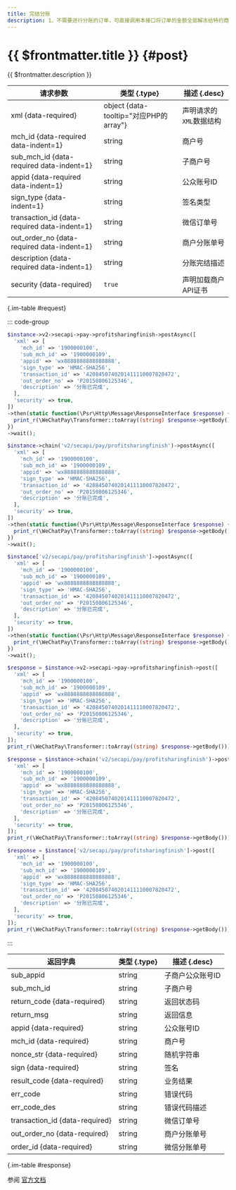 ```yaml
---
title: 完结分账
description: 1、不需要进行分账的订单，可直接调用本接口将订单的金额全部解冻给特约商户 2、调用多次分账接口后，需要解冻剩余资金时，调用本接口将剩余的分账金额全部解冻给特约商户 3、已调用请求单次分账后，剩余待分账金额为零，不需要再调用此接口。
---
```


# {{ $frontmatter.title }} {#post}

{{ $frontmatter.description }}

| 请求参数 | 类型 {.type} | 描述 {.desc}
| --- | --- | ---
| xml {data-required} | object {data-tooltip="对应PHP的array"} | 声明请求的`XML`数据结构
| mch_id {data-required data-indent=1} | string | 商户号
| sub_mch_id {data-required data-indent=1} | string | 子商户号
| appid {data-required data-indent=1} | string | 公众账号ID
| sign_type {data-indent=1} | string | 签名类型
| transaction_id {data-required data-indent=1} | string | 微信订单号
| out_order_no {data-required data-indent=1} | string | 商户分账单号
| description {data-required data-indent=1} | string | 分账完结描述
| security {data-required} | `true` | 声明加载商户API证书

{.im-table #request}

::: code-group

```php [异步纯链式]
$instance->v2->secapi->pay->profitsharingfinish->postAsync([
  'xml' => [
    'mch_id' => '1900000100',
    'sub_mch_id' => '1900000109',
    'appid' => 'wx8888888888888888',
    'sign_type' => 'HMAC-SHA256',
    'transaction_id' => '4208450740201411110007820472',
    'out_order_no' => 'P20150806125346',
    'description' => '分账已完成',
  ],
  'security' => true,
])
->then(static function(\Psr\Http\Message\ResponseInterface $response) {
  print_r(\WeChatPay\Transformer::toArray((string) $response->getBody()));
})
->wait();
```

```php [异步声明式]
$instance->chain('v2/secapi/pay/profitsharingfinish')->postAsync([
  'xml' => [
    'mch_id' => '1900000100',
    'sub_mch_id' => '1900000109',
    'appid' => 'wx8888888888888888',
    'sign_type' => 'HMAC-SHA256',
    'transaction_id' => '4208450740201411110007820472',
    'out_order_no' => 'P20150806125346',
    'description' => '分账已完成',
  ],
  'security' => true,
])
->then(static function(\Psr\Http\Message\ResponseInterface $response) {
  print_r(\WeChatPay\Transformer::toArray((string) $response->getBody()));
})
->wait();
```

```php [异步属性式]
$instance['v2/secapi/pay/profitsharingfinish']->postAsync([
  'xml' => [
    'mch_id' => '1900000100',
    'sub_mch_id' => '1900000109',
    'appid' => 'wx8888888888888888',
    'sign_type' => 'HMAC-SHA256',
    'transaction_id' => '4208450740201411110007820472',
    'out_order_no' => 'P20150806125346',
    'description' => '分账已完成',
  ],
  'security' => true,
])
->then(static function(\Psr\Http\Message\ResponseInterface $response) {
  print_r(\WeChatPay\Transformer::toArray((string) $response->getBody()));
})
->wait();
```

```php [同步纯链式]
$response = $instance->v2->secapi->pay->profitsharingfinish->post([
  'xml' => [
    'mch_id' => '1900000100',
    'sub_mch_id' => '1900000109',
    'appid' => 'wx8888888888888888',
    'sign_type' => 'HMAC-SHA256',
    'transaction_id' => '4208450740201411110007820472',
    'out_order_no' => 'P20150806125346',
    'description' => '分账已完成',
  ],
  'security' => true,
]);
print_r(\WeChatPay\Transformer::toArray((string) $response->getBody()));
```

```php [同步声明式]
$response = $instance->chain('v2/secapi/pay/profitsharingfinish')->post([
  'xml' => [
    'mch_id' => '1900000100',
    'sub_mch_id' => '1900000109',
    'appid' => 'wx8888888888888888',
    'sign_type' => 'HMAC-SHA256',
    'transaction_id' => '4208450740201411110007820472',
    'out_order_no' => 'P20150806125346',
    'description' => '分账已完成',
  ],
  'security' => true,
]);
print_r(\WeChatPay\Transformer::toArray((string) $response->getBody()));
```

```php [同步属性式]
$response = $instance['v2/secapi/pay/profitsharingfinish']->post([
  'xml' => [
    'mch_id' => '1900000100',
    'sub_mch_id' => '1900000109',
    'appid' => 'wx8888888888888888',
    'sign_type' => 'HMAC-SHA256',
    'transaction_id' => '4208450740201411110007820472',
    'out_order_no' => 'P20150806125346',
    'description' => '分账已完成',
  ],
  'security' => true,
]);
print_r(\WeChatPay\Transformer::toArray((string) $response->getBody()));
```

:::

| 返回字典 | 类型 {.type} | 描述 {.desc}
| --- | --- | ---
| sub_appid | string | 子商户公众账号ID
| sub_mch_id | string | 子商户号
| return_code {data-required}| string | 返回状态码
| return_msg | string | 返回信息
| appid {data-required}| string | 公众账号ID
| mch_id {data-required}| string | 商户号
| nonce_str {data-required}| string | 随机字符串
| sign {data-required}| string | 签名
| result_code {data-required}| string | 业务结果
| err_code | string | 错误代码
| err_code_des | string | 错误代码描述
| transaction_id {data-required}| string | 微信订单号
| out_order_no {data-required}| string | 商户分账单号
| order_id {data-required}| string | 微信分账单号

{.im-table #response}

参阅 [官方文档](https://pay.weixin.qq.com/wiki/doc/api/allocation_sl.php?chapter=25_5&index=6)
